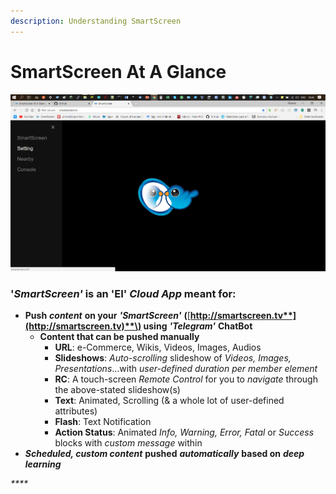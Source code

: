 ```yaml
---
description: Understanding SmartScreen
---
```


# SmartScreen At A Glance

![](../.gitbook/assets/ss1.png)

### '_SmartScreen'_ is an 'EI' _Cloud App_ meant for:

* **Push** _**content**_ **on your** _**'SmartScreen'**_ **\(**[**http://smartscreen.tv**](http://smartscreen.tv)**\) using** _**'Telegram'**_ **ChatBot** 
  * **Content that can be pushed manually**
    * **URL**: e-Commerce, Wikis, Videos, Images, Audios
    * **Slideshows**: _Auto-scrolling_ slideshow of _Videos, Images, Presentations_...with _user-defined duration per member element_
    * **RC**: A touch-screen _Remote Control_ for you to _navigate_ through the above-stated slideshow\(s\)
    * **Text**: Animated, Scrolling \(& a whole lot of user-defined attributes\) 
    * **Flash**: Text Notification
    * **Action Status**: Animated _Info, Warning, Error, Fatal_ or _Success_ blocks with _custom message_ within  
* _**Scheduled, custom content**_ **pushed** _**automatically**_ **based on** _**deep learning**_

_\*\*\*\*_

